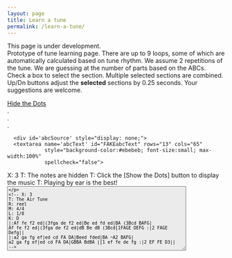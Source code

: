 ```yaml
---
layout: page
title: Learn a tune
permalink: /learn-a-tune/
---
```

<div>
<p>
This page is under development.<br>
Prototype of tune learning page.  There are up to 9 loops, some of which are automatically calculated based on tune rhythm. We assume 2 repetitions of the tune. We are guessing at the number of parts based on the ABCs. Check a box to select the section. Multiple selected sections are combined. Up/Dn buttons adjust the <b>selected</b> sections by 0.25 seconds. Your suggestions are welcome.

</p>
</div>
<!-- ***************************************************
Player controls
-->
<div class="row">
  <div class="small-8 columns">
    <div class="player">
      <div id="audioPlayer"></div>
      <div id="showPlayer"></div>
    </div>
  </div>
  <div class="small-3 columns">
    <div  style="text-align: center;">
      <a href="javascript:void(0);" id="HideShowDots" class="HideShowDotsButton" onclick="HideShowDots()">Hide the Dots</a>
    </div>
  </div>
  <div class="small-1 columns end">
  </div>
</div>
<!-- ***************************************************
  loop presets
-->
<div class="row" style="font-size:14px;">
  <div class="small-4 columns" id="segments0">.</div>
  <div class="small-4 columns" id="segments1">.</div>
  <div class="small-4 columns" id="segments2">.</div>
</div>
<!-- ***************************************************
  rendered ABC and tune selector scrolling table
-->
<div class="row">
  <div class="small-8 columns">  
      <div class="output">
        <div id="paper0" class="paper"></div>
      </div>
  </div>

      <div id='abcSource' style="display: none;">
      <textarea name='abcText' id="FAKEabcText" rows="13" cols="65"
                style="background-color:#ebebeb; font-size:small; max-width:100%"
                spellcheck="false">
X: 3
T: The notes are hidden
T: Click the [Show the Dots] button to display the music
T: Playing by ear is the best!
        </textarea>
        <textarea name='abcText' id="abcText" rows="13" cols="65"
                  style="background-color:#ebebeb; font-size:small; max-width:100%"
                  spellcheck="false">
<!-- X: 3
T: The Air Tune
R: reel
M: 4/4
L: 1/8
K: D
|:Af fe f2 ed|(3fga de f2 ed|Be ed fd ed|BA (3Bcd BAFG|
Af fe f2 ed|(3fga de f2 ed|dB Be dB (3Bcd[1FAGE DEFG :|2 FAGE Defg||
|:a2 ga fg ef|ed cd FA DA|Beed fded|BA ~A2 BAFG|
a2 ga fg ef|ed cd FA DA|GBBA BdBA |[1 ef fe de fg :|2 EF FE D3||
-->
        </textarea>

      </div>

  <div class="small-4 columns" style="padding-top: 20px;">

<div class="tableSlider">
  <p><b>Select Tune by clicking name</b></p>
  <input type="range" min="0" max="100" value="0" id="tableSlider" style="width: 94%;" oninput="scrollTable(value)">
</div>
        <table id="tunes" class="tuneSelect"  style="display: block; height: 500px; overflow-y: scroll; font-size:14px; border: 2px solid LightGrey; border-radius: 10px;" onscroll="scroll_indicator()">
        <thead>
            <tr>
              <th style="width70%;">Tune Name</th>
              <th style="width:6%;">Key</th>
              <th style="width:14%;">Rhythm</th>
            </tr>
        </thead>
        <tbody>
            {% assign tunes = site.tunes %}
            {% assign sortedtunes = tunes | sort: 'titleID' %}
            {% assign tuneid = 200 %}
            {% for tune in sortedtunes %}
              {% if tune.mp3_file  contains "mp3" %}
                {% assign tuneid = tuneid | plus: 1 %}
                {% include LAT-tablerow-no-player.html tuneId=tuneid %}
              {% endif %}
            {% endfor %}
        </tbody>
      </table>
    </div>
</div>

<!-- <div class="player"> -->
<!-- <div id="audioPlayer"></div> -->
<!-- <div id="showPlayer"></div> -->
<div id="ABC"></div>

<div id="showLoops"></div>


<script src="{{ site.mp3_host }}/js/New_audioplayer.js"></script>
<script>

function changeTune(tuneNumber){

    var abc_text = document.getElementById("abc"+tuneNumber).innerHTML;
    var revised_abc=abc_text.replace("<!--", "");
    abc_text = revised_abc.replace("-->", "");
    document.getElementById("abcText").innerHTML = abc_text;

    var mp3url = document.getElementById("mp3_name"+tuneNumber).innerHTML;
    audioPlayer.innerHTML = createAudioPlayer();
    showPlayer.innerHTML = '<h4>Playing ' + mp3url + '</h4>';
    showPlayer.innerHTML += createMP3player_experimental('playABC', mp3url, 'mp3player_tunepage');

    createSlider('playPositionplayABC','RSplayABC');

    New_LoadAudio('trplayABC', audioplayerplayABC, pButtonplayABC,  playPositionplayABC, mp3url, APosplayABC, DurplayABC,  RSSplayABC);

    abc_editor = new window.ABCJS.Editor('abcText', { paper_id: "paper0", warnings_id:"warnings", render_options: {responsive: 'resize'}, indicate_changed: "true" });
    var total_note_count = count_bars_abc(document.getElementById("abcText").innerHTML);

    OneAudioPlayer.ondurationchange = function() {delay_update_segments(tuneNumber,total_note_count)};

}
function delay_update_segments(tuneNumber,total_note_count) {
  update_segments(tuneNumber,total_note_count);
  segmentArray = createSegmentTable();
  segments0.innerHTML = segmentArray[0];
  segments1.innerHTML = segmentArray[1];
  segments2.innerHTML = segmentArray[2];
  CurrentAudioSlider.noUiSlider.updateOptions({range: {'min': 0, 'max': Number(OneAudioPlayer.duration)}});
  CurrentAudioSlider.noUiSlider.setHandle(2,Number(OneAudioPlayer.duration));

}

function update_segments(tuneNumber,total_note_count){

  var seg_full = Number(OneAudioPlayer.duration);
  var  tune_rhythm = document.getElementById("tune_type"+tuneNumber).innerHTML;

  var repeats = document.getElementById("mp3_repeats"+tuneNumber).innerHTML;
  if (repeats < 1) { repeats = 2;} //not defined - default value = 2 possibly use total length?

  parts = document.getElementById("mp3_parts"+tuneNumber).innerHTML;
  //alert(parts);
  if (parts < 1) {

    switch(tune_rhythm) { //attempt to calculate number of parts
    case "reel":
    case "hornpipe":
    case "barndance":
      base_length = 128;
      break;
    case "mazurka":
    case "waltz":
    case "jig":
      base_length = 96;
      break;
    case "slip jig":
      base_length = 72;
      break;
    case "polka":
        base_length = 128;
        break;
    default:
      base_length = 128;
    }
    var divisions = total_note_count/base_length; // see if tune fits a pattern
    var int_divisions = Math.floor(divisions + 0.1);
  }
  if((divisions-int_divisions)< 0.2){ // parts can be calculated
    parts=int_divisions;
  } else {
    parts=2; // parts can't be calculated - assigned to default value=2
  }
  var start1=0.0;
  var start2=0.0;
  var end1=0.0;
  var end2=0.0;
  var each_part = seg_full/repeats/parts;
  var current_segment = 0;
  if((parts*2)<10) {
    for(i=0;i<parts;i++){ // divide parts in half and fill in table;
      start1=each_part*i;
      end1=start1+each_part/2; // half of part
      start2=end1;
      end2=end1+each_part/2; // half of part     
      segments[i*2].start=start1.toFixed(2);
      segments[i*2].end=end1.toFixed(2); // half of part
      segments[i*2].name="Part-"+(i+1)+"a";
      segments[i*2+1].start=start2.toFixed(2);
      segments[i*2+1].end=end2.toFixed(2); // half of part
      segments[i*2+1].name="Part-"+(i+1)+"b";
      current_segment+=2;
    }
  }

  for(i=current_segment;i<9;i++){// fill in rest of table
    segments[i].start=0.0;
    segments[i].end=seg_full.toFixed(2);
    segments[i].name="user-"+(i-current_segment+1);    
  }
/*
  Seg1=seg_full;

  segments = [
  {name: "A1 ",start: 0.0, end: Seg1/8},
  {name: "A2 ",start: Seg1/8, end: Seg1/4},
  {name: "A3 ",start: Seg1/4, end: Seg1/2},
  {name: "A4 ",start: Seg1/2, end: Seg1},
  {name: "B1 ",start: 16.5, end: 24.3},
  {name: "B2 ",start: 24.3, end: 32.3},
  {name: "B3 ",start: 0.0, end: Seg1/2},
  {name: "B4 ",start: Seg1/2, end: Seg1},
  {name: "User",start: 0.0, end: Seg1},
  ];
*/
}


function update_segments_mess(tuneNumber){
/*
var  tune_rhythm = document.getElementById("tune_type"+tuneNumber).innerHTML;

repeats = document.getElementById("mp3_repeats"+tuneNumber);
if (repeats < 1) { repeats = 2;} //not defined - default value = 2 possibly use total length?

parts = document.getElementById("mp3_parts"+tuneNumber);
if (parts < 1) {

  switch(tune_rhythm) {
  case "reel":
  case "hornpipe":
  case "barndance":
    base_length = 128;
    break;
  case "mazurka":
  case "waltz":
  case "jig":
    base_length = 96;
    break;
  case "slip jig":
    base_length = 72;
    break;
  case "polka":
      base_length = 128;
      break;
  default:
    base_length = 128;
  }
}
  bars=count_bars_abc(document.getElementById("abcText").innerHTML);
  divisions = bars/base_length;
  var quotient = Math.floor(bars/base_length);
  var remainder = divisions - quotient ;
  var divisions = 0;
  if (remainder < 0){ remainder *= -1}
  if(remainder < .2) { divisions = math.floor(divisions+.4) } // close enough



  repeats = document.getElementById("mp3_repeats"+tuneNumber);
  if (repeats < 1) { repeats = 2;} //not defined - default value = 2 possibly use total length?
  parts = document.getElementById("mp3_parts"+tuneNumber);
  if (parts < 1) {
    if (divisions ==0 ){
      parts = 2; //not defined - default value = 2
    } else {
      parts = divisions;
    }
  }

  */

    alert(DurationP);
  Once_through=Number(OneAudioPlayer.duration)/2;
  Each_part = Once_through/2;

  alert(OneAudioPlayer.duration);

return;
  for(i=0;i<parts;i++){
    segments[i].start=i;
    segments[i].end=Each_part*(i+1);
  }
  if(parts == 1){
    segment[1].name=""}
}

function reloadPage() {
    window.location.reload(true);
}

let segments = [
{name: "A part",start: 0.6, end: 16.5},
{name: "B part",start: 16.5, end: 32.3},
{name: "A-1",start: 5.0, end: 8.9},
{name: "A-2",start: 8.9, end: 16.5},
{name: "B-1",start: 16.5, end: 24.3},
{name: "B-2",start: 24.3, end: 32.3},
{name: "Full",start: 0.6, end: 32.3},
{name: "User",start: 0.0, end: 69},
{name: "User",start: 0.0, end: 69},
];


function createSegmentTable(){

  var segmentList0='<table><tr><th>&nbspLoop</th><th col width="3">&nbspShow</th><th>From</th><th>To</th></tr><tbody>';
  segmentList1='<table><tr><th>&nbspLoop</th><th col width="3">&nbspShow</th><th>From</th><th>To</th></tr><tbody>';
  segmentList2='<table><tr><th>&nbspLoop</th><th col width="3">&nbspShow</th><th>From</th><th>To</th></tr><tbody>';

  for(i=0;i<segments.length;i++){
    j=Math.floor(i/3);
    switch (j) {
      case 0:
          segmentList0 += '<tr><td>'+segments[i].name+'</td>';
          segmentList0 += '<td>'+'<input type="checkbox" onclick="applySegments()" id='+ "check"+i + '>'+'</td>';
          segmentList0 += '<td>'+  '<button class = "upDownButton" type="button" id= "button' +i + 'up" onclick="Adjust_up('+i+', 0)">Up</button><input type="text" onchange="applySegments()" id="check' + i + 'from" size="6" value='+segments[i].start+'><button class = "upDownButton" type="button" id= "button' +i + 'Dn" onclick="Adjust_down('+i+', 0)">Dn</button></td>';
          segmentList0 += '<td>'+  '&nbsp&nbsp<button class = "upDownButton" type="button" id= "button' +i + 'up" onclick="Adjust_up('+i+', 2)">Up</button><input type="text" onchange="applySegments()" id="check' + i + 'to" size="6" value='+segments[i].end+'><button class = "upDownButton" type="button" id= "button' +i + 'Dn" onclick="Adjust_down('+i+', 2)">Dn</button>&nbsp</td></tr>';
        break;
      case 1:
          segmentList1 += '<tr><td>'+segments[i].name+'</td>';
          segmentList1 += '<td>'+'<input type="checkbox" onclick="applySegments()" id='+ "check"+i + '>'+'</td>';
          segmentList1 += '<td>'+  '<button class = "upDownButton" type="button" id= "button' +i + 'up" onclick="Adjust_up('+i+', 0)">Up</button><input type="text" onchange="applySegments()" id="check' + i + 'from" size="6" value='+segments[i].start+'><button class = "upDownButton" type="button" id= "button' +i + 'Dn" onclick="Adjust_down('+i+', 0)">Dn</button></td>';
          segmentList1 += '<td>'+  '&nbsp&nbsp<button class = "upDownButton" type="button" id= "button' +i + 'up" onclick="Adjust_up('+i+', 2)">Up</button><input type="text" onchange="applySegments()" id="check' + i + 'to" size="6" value='+segments[i].end+'><button class = "upDownButton" type="button" id= "button' +i + 'Dn" onclick="Adjust_down('+i+', 2)">Dn</button>&nbsp</td></tr>';
        break;
      case 2:
          segmentList2 += '<tr><td>'+segments[i].name+'</td>';
          segmentList2 += '<td>'+'<input type="checkbox" onclick="applySegments()" id='+ "check"+i + '>'+'</td>';
          segmentList2 += '<td>'+  '<button class = "upDownButton" type="button" id= "button' +i + 'up" onclick="Adjust_up('+i+', 0)">Up</button><input type="text" onchange="applySegments()" id="check' + i + 'from" size="6" value='+segments[i].start+'><button class = "upDownButton" type="button" id= "button' +i + 'Dn" onclick="Adjust_down('+i+', 0)">Dn</button></td>';
          segmentList2 += '<td>'+  '&nbsp&nbsp<button class = "upDownButton" type="button" id= "button' +i + 'up" onclick="Adjust_up('+i+', 2)">Up</button><input type="text" onchange="applySegments()" id="check' + i + 'to" size="6" value='+segments[i].end+'><button class = "upDownButton" type="button" id= "button' +i + 'Dn" onclick="Adjust_down('+i+', 2)">Dn</button>&nbsp</td></tr>';
        break;
    }

  }
    segmentList0 += '</tbody></table>';
    segmentList1 +='</tbody></table>';
    segmentList2 +='</tbody></table>';
return [segmentList0, segmentList1, segmentList2];
}

function adjust_segment_controls(values, handle){

  var checked_slider = -1;
  var multiple_sliders = 0;
  for(i=0;i<9;i++){
    document.getElementById("check" + i).checked;
    if(document.getElementById("check" + i).checked){
      checked_slider = i;
      multiple_sliders++;
    }
  }
  //alert(checked_slider+", "+multiple_sliders);
  if(multiple_sliders>1){return;} //quit if more than one slider is checked
  //alert(checked_slider+", "+document.getElementById("check" + checked_slider + "from").value +", "+document.getElementById("check" + checked_slider + 'to").value);
  document.getElementById("check" + checked_slider + "from").value = values[0];
  document.getElementById("check" + checked_slider + "to").value = values[2];
}

function applySegments(){
  var text='';
    var fullBeginLoopTime = Number(OneAudioPlayer.duration);
    var fullEndLoopTime = Number(0.0);
    var numCheckedBoxes = 0;
    for(i=0;i<segments.length;i++){

      checkBox = document.getElementById("check"+i);
      fromId= document.getElementById("check"+i+"from");
      toId= document.getElementById("check"+i+"to");

      if (checkBox.checked == true){
          numCheckedBoxes++;
          BeginLoopTime = Number(fromId.value);
          EndLoopTime = Number(toId.value);

          if(fullBeginLoopTime > BeginLoopTime) {
            //alert("A, "+BeginLoopTime+", "+fullBeginLoopTime);
            fullBeginLoopTime = BeginLoopTime;
          }
          if(fullEndLoopTime < EndLoopTime) {
            //alert("B, "+EndLoopTime+", "+fullEndLoopTime);
            fullEndLoopTime = EndLoopTime;
          }
          //alert(i+", "+BeginLoopTime+", "+EndLoopTime+", "+fullBeginLoopTime+", "+fullEndLoopTime);
        }
    }

    if(numCheckedBoxes > 0){ // do nothing unless at least one box is checked
      /*if (OneAudioPlayer.paused==false){ // audio is currently playing.
          OneAudioPlayer.pause(); // first pause the audio
          turnAudioBackOn = true;
      }*/
      OneAudioPlayer.currentTime = fullBeginLoopTime;
      OneAudioPlayer.addEventListener("timeupdate", setAudioLoops);
      // first reset to ends, then reposition
      CurrentAudioSlider.noUiSlider.setHandle(0,0);
      CurrentAudioSlider.noUiSlider.setHandle(2,OneAudioPlayer.duration);
      CurrentAudioSlider.noUiSlider.setHandle(1,0);
      // then set to positions in row
      CurrentAudioSlider.noUiSlider.setHandle(1,fullBeginLoopTime);
      CurrentAudioSlider.noUiSlider.setHandle(0,fullBeginLoopTime);
      CurrentAudioSlider.noUiSlider.setHandle(2,fullEndLoopTime);
      BeginLoopTime = fullBeginLoopTime;
      EndLoopTime = fullEndLoopTime;
      if (turnAudioBackOn){ // audio was  playing when they fiddled with the checkboxes
          var promise = OneAudioPlayer.play(); // then turn it back on
          if (promise) {
            promise.catch(function(error) { console.error(error); });
          }
          turnAudioBackOn = false; // and reset the flag
      }
       //alert("checked "+ i + "loops:  "+ fromId.value+" to "+ toId.value);
   }


//alert("checked "+ this.id + "loop:  "+ this.value);
}

function Adjust_up(row, inputBox) {
  var elName = "check"+row;
  if(document.getElementById(elName).checked == false) return;
  if(inputBox == 0){
    elName += "from";
  } else if (inputBox == 2) {
    elName += "to";
  }
  target = checkBox = document.getElementById(elName);
    NumValue=Number(target.value)
  if(NumValue <= (OneAudioPlayer.duration - 0.25)) {
    //alert("up "+target.value);
    target.value = Number(NumValue + 0.25).toFixed(2);
    if((inputBox == 0 ) & (OneAudioPlayer.currentTime < target.value)) {
      OneAudioPlayer.currentTime = target.value;
    }
    CurrentAudioSlider.noUiSlider.setHandle(inputBox,target.value);
    //alert(target.value);
    if(inputBox == 0){
      BeginLoopTime = target.value;
    } else if ( inputBox == 2){
      EndLoopTime = target.value;
    }
  }
}

function Adjust_down(row, inputBox){
  var elName = "check"+row;
  if(document.getElementById(elName).checked == false) return;
  if(inputBox == 0){
    elName += "from";
  } else if (inputBox == 2) {
    elName += "to";
  }
  target = checkBox = document.getElementById(elName);
  NumValue=Number(target.value)
  if(NumValue >= 0.25) {
    //alert("dn "+target.value);
    target.value = Number(NumValue - 0.25).toFixed(2);
    if((inputBox == 2) & (OneAudioPlayer.currentTime > target.value)) {
      OneAudioPlayer.currentTime = target.value;
    }
    CurrentAudioSlider.noUiSlider.setHandle(inputBox,target.value);
    //alert(target.value);
    if(inputBox == 0){
      BeginLoopTime = target.value;
    } else if ( inputBox == 2){
      EndLoopTime = target.value;
    }
  }


}
function New_LoadAudio(trID, audioplayer, pButton, positionSlider, audioSource, audioposition, duration, audioSpeed) {
//alert(trID+", "+ audioplayer+", "+ pButton+", "+ positionSlider+", "+ audioSource+", "+ audioposition+", "+ duration+", "+ audioSpeed);
    if (pButton.className == "playButton") {
        if (PreviousAudioID != audioplayer) { //only load if necessary
            OneAudioPlayer.src = audioSource;
            if (PreviousAudioID != null) { //reset previous audio player
                //audioSlider.noUiSlider.values[1] = 0;
                if (PreviouspButton != null) PreviouspButton.className = "playButton";
                OneAudioPlayer.removeEventListener("timeupdate", New_positionUpdate);
                OneAudioPlayer.removeEventListener("timeupdate", setAudioLoops);
                AudioPosition.innerHTML = "0.0";
                if (PreviousButton1ID != null) {
                    PreviousButton1ID.value = " Loop Start ";
                    PreviousButton2ID.value = " Loop End ";
                }
                if (document.getElementById(PreviousTrID)) {
                    document.getElementById(PreviousTrID).style.backgroundColor = '';
                }
                //alert(audioplayer.id+"::"+PreviousAudioID.id+"\n"+timeline.id+"::"+Previoustimeline.id+"\n"+Eventhandler);
            }
            //OneAudioPlayer.src = audioSource;
            PreviousAudioID = audioplayer;
            Previoustimeline = positionSlider;
            //Previousplayhead=playhead;
            PreviouspButton = pButton;
            AudioPosition = audioposition;
            DurationP = duration;
            PreviousTrID = trID;
            AudioSpeed = audioSpeed;
            // modify slider
            positionSlider.noUiSlider.updateOptions({
                tooltips: [wNumb({decimals: 1}), wNumb({decimals: 1}), wNumb({decimals: 1})],
                //range: {'min': 0, 'max': Number(OneAudioPlayer.duration)},
                //pips: {mode: 'count', values: 6, density: 6},
            });
            if (document.getElementById(trID)) {
                document.getElementById(trID).style.backgroundColor = 'khaki';
            }
        }
        CurrentAudioSlider = positionSlider;
        //OneAudioPlayer.playbackRate = audioSpeed.value / 100;
        OneAudioPlayer.addEventListener("timeupdate", New_positionUpdate);
        delay_load_upadate();
    }
}

function count_bars_abc(str) {
    /*
     * Our simple ABC player doesn't handle repeats well.
     * This function unrolls the ABC so that things play better.
     */
    var lines = str.split('\n'),
        j, header, newABCHeader = "",
        newABCNotes = "",
        tempStr = "",
        index = 0,
        res = "";
    var tokens = "";
    for (j = 0; j < lines.length; ++j) {
        header = ABCheader.exec(lines[j]);
        if (header) {
            // put the header lines back in place
            newABCHeader += lines[j] + "\n"; // consider special case of a keychange header K: in the middle
        } else if (/^\s*(?:%.*)?$/.test(lines[j])) {
            // Skip blank and comment lines.
            continue;
        } else {
            // Parse the notes.
            newABCNotes += lines[j];
        }
    }

    /*
     * Regular expression used to parse ABC - https://regex101.com/ was very helpful in decoding
     *

    ABCString = (?:\[[A-Za-z]:[^\]]*\])|\s+|%[^\n]*|![^\s!:|\[\]]*!|\+[^+|!]*\+|[_<>@^]?"[^"]*"|\[|\]|>+|<+|(?:(?:\^+|_+|=|)[A-Ga-g](?:,+|'+|))|\(\d+(?::\d+){0,2}|\d*\/\d+|\d+\/?|\/+|[xzXZ]|\[?\|:\]?|:?\|:?|::|.

    (?:\[[A-Za-z]:[^\]]*\]) matches nothing
    \s+|%[^\n]* matches spaces
    ![^\s!:|\[\]]*! no matches
    \+[^+|!]*\+ no matches
    [_<>@^]?"[^"]*" matches chords
    \[|\] matches [ or ]
    [_<>@^]?{[^"]*} matches grace note phrases {...}
    :?\|:? matches :| or |:
    (?:(?:\^+|_+|=|)[A-Ga-g](?:,+|'+|)) matches letters A-Ga-g in or out of chords and other words
    \(\d+(?::\d+){0,2} matches triplet, or quad symbol (3
    \d*\/\d+ matches fractions i.e. 4/4 1/8 etc
    \d+\/? matches all single digits
    \[\d+|\|\d+ matches first and second endings
    \|\||\|\] matches double bars either || or |]
    (\|\|)|(\|\])|:\||\|:|\[\d+|\|\d+ matches first and second endings, double bars, and right and left repeats

    */

    var fEnding = /\|1/g,
        sEnding = /\|2/g,
        lRepeat = /\|:/g,
        rRepeat = /:\|/g,
        dblBar = /\|\|/g,
        firstBar = /\|/g;
    var fEnding2 = /\[1/g,
        sEnding2 = /\[2/g,
        dblBar2 = /\|\]/g;
    var match, fBarPos = [],
        fEndPos = [],
        sEndPos = [],
        lRepPos = [],
        rRepPos = [],
        dblBarPos = [];
    var firstRepeat = 0,
        tokenString = [],
        tokenLocations = [],
        tokenCount = 0,
        sortedTokens = [],
        sortedTokenLocations = [];
    var pos = 0,
        endPos = 0,
        i = 0,
        k = 0,
        l = 0,
        m = 0,
        ntokenString = [];
    var bigABCNotes = "";


    while ((match = firstBar.exec(newABCNotes)) != null) {
        fBarPos.push(match.index);
    }
    tokenString[tokenCount] = "fb";
    if (fBarPos[0] > 6) {
        fBarPos[0] = 0;
    }
    tokenLocations[tokenCount++] = fBarPos[0]; // first bar
    while (((match = fEnding.exec(newABCNotes)) || (match = fEnding2.exec(newABCNotes))) != null) {
        fEndPos.push(match.index);
        tokenString[tokenCount] = "fe";
        tokenLocations[tokenCount++] = match.index; // first endings
    }
    while (((match = sEnding.exec(newABCNotes)) || (match = sEnding2.exec(newABCNotes))) != null) {
        sEndPos.push(match.index);
        tokenString[tokenCount] = "se";
        tokenLocations[tokenCount++] = match.index; // second endings
    }
    while ((match = rRepeat.exec(newABCNotes)) != null) {
        rRepPos.push(match.index);
        tokenString[tokenCount] = "rr";
        tokenLocations[tokenCount++] = match.index; // right repeats
    }
    while ((match = lRepeat.exec(newABCNotes)) != null) {
        lRepPos.push(match.index);
        tokenString[tokenCount] = "lr";
        tokenLocations[tokenCount++] = match.index; // left repeats
    }
    while (((match = dblBar.exec(newABCNotes)) || (match = dblBar2.exec(newABCNotes))) != null) {
        dblBarPos.push(match.index);
        tokenString[tokenCount] = "db";
        tokenLocations[tokenCount++] = match.index; // double bars
    }
    tokenString[tokenCount] = "lb";
    tokenLocations[tokenCount++] = fBarPos[fBarPos.length - 1]; // last bar


    var indices = tokenLocations.map(function(elem, index) {
        return index;
    });
    indices.sort(function(a, b) {
        return tokenLocations[a] - tokenLocations[b];
    });

    for (j = 0; j < tokenLocations.length; j++) {
        sortedTokens[j] = tokenString[indices[j]];
        sortedTokenLocations[j] = tokenLocations[indices[j]];
    }
    pos = 0;
    for (i = 0; i < sortedTokens.length; i++) {
        if (bigABCNotes.length > 1000) {
            break; //safety check
        }
        if ((sortedTokens[i] == "rr") || (sortedTokens[i] == "se")) { //find next repeat or second ending
            bigABCNotes += newABCNotes.substr(pos, sortedTokenLocations[i] - pos); //notes from last location to rr or se
            for (k = i - 1; k >= 0; k--) { //march backward from there
                // check for likely loop point
                if ((sortedTokens[k] == "se") || (sortedTokens[k] == "rr") || (sortedTokens[k] == "fb") || (sortedTokens[k] == "lr")) {
                    pos = sortedTokenLocations[k]; // mark loop beginning point
                    for (j = k + 1; j < sortedTokens.length; j++) { //walk forward from there
                        if ((sortedTokens[j] == "fe") || (sortedTokens[j] == "rr")) { // walk to likely stopping point (first ending or repeat)
                            bigABCNotes += newABCNotes.substr(pos, sortedTokenLocations[j] - pos);
                            pos = sortedTokenLocations[j]; // mark last position encountered
                            i = j + 1; //consume tokens from big loop
                            if (sortedTokens[j] == "fe") { //if we got to a first ending we have to skip it...
                                for (l = j; l < sortedTokens.length; l++) { //walk forward from here until the second ending
                                    if (sortedTokens[l] == "se") {
                                        for (m = l; m < sortedTokens.length; m++) { //look for end of second ending
                                            if (sortedTokens[m] == "db") { //a double bar marks the end of a second ending
                                                bigABCNotes += newABCNotes.substr(sortedTokenLocations[l],
                                                    sortedTokenLocations[m] - sortedTokenLocations[l]); //record second ending
                                                pos = sortedTokenLocations[m]; //mark most forward progress
                                                i = m + 1; //consume the tokens from the main loop
                                                break; //quit looking
                                            }
                                        } //for m
                                        i = l + 1; //consume tokens TED: CHECK THIS
                                        break; //quit looking
                                    }
                                } //for l
                            }
                            break;
                        }
                    } //for j
                    break;
                } //if
            } //for k
        } //if
    } //for i

    bigABCNotes += newABCNotes.substr(pos, sortedTokenLocations[sortedTokens.length - 1] - pos);
    bigABCNotes += "\""; //hack to make sure the newBigABCNotes gets fills when there are not quotes

    var newBigABCNotes = "";
    for (j = 0; j < bigABCNotes.length; j++) {
        if (bigABCNotes[j] == "\"") {
            newBigABCNotes = [bigABCNotes.slice(0, j), "\\\"", bigABCNotes.slice(j)].join('');
        }
        newBigABCNotes = newBigABCNotes.substring(0, newBigABCNotes.length - 3); //undo hack
    }
    tempABCNotes = newBigABCNotes.toLowerCase();
    tempABCNotes = tempABCNotes.replace(/(?=[(])/g, 'z');

    var count = (tempABCNotes.match(/a/g) || []).length;
        count += (tempABCNotes.match(/b/g) || []).length;
        count += (tempABCNotes.match(/c/g) || []).length;
        count += (tempABCNotes.match(/d/g) || []).length;
        count += (tempABCNotes.match(/e/g) || []).length;
        count += (tempABCNotes.match(/f/g) || []).length;
        count += (tempABCNotes.match(/g/g) || []).length;
        count += (tempABCNotes.match(/2/g) || []).length; // note already counted so +1
        count += (tempABCNotes.match(/3/g) || []).length*2; // note + 2
        count += (tempABCNotes.match(/4/g) || []).length*3; // note + 3
        count -= (tempABCNotes.match(/z/g) || []).length*3; //remove triplets (confusing, but correct)
/*  count is the total number of beats,
    A 16 bar A part reel = 128 beats,
    A 16 bar A part jig = 96 beats,
    for a normal AA BB reel, count should be ~256.
    For a normal AA BB jig, ~192.
    if count ~ 384 it is probably an AA BB CC reel
    if count ~ 288 it is probably an AA BB CC jig
    For normally structured tunes (e.g. AA BB) using various values of count,
    and tune type (jig/reel) we can guess at the structure.
    We know the tune duration, but not the number of repeats of the tune
    on the recording.  If we knew that we could approximate the timing loops.
    We could guess most tunes have 2 full repeats...
    We should add one or two values to the tune.md files:
        number of times tune is repeated (needed)
        and number of parts e.g. 2 if A and B parts, 3 if A B C, etc,
        perhaps it could be in the form of AABB, AABBCC, ABCDE, etc.
    If a 2 part (A&B) reel is repeated 3 times
    duration (found when mp3 file is read) / 3 = time for 1 full loop;
    From 0 to (duration / 3) / 2 = A part.
    From (duration / 3) / 2 to (duration / 3) = B part, etc.
*/
    return (count);
}

  $(document).ready(function() {
    var mp3url = "../mp3/air-tune-the.mp3";
    audioPlayer.innerHTML = createAudioPlayer();
    showPlayer.innerHTML = '<h4>Playing ' + mp3url + '</h4>';
    showPlayer.innerHTML += createMP3player_experimental('playABC', mp3url, 'mp3player_tunepage');
    createSlider('playPositionplayABC','RSplayABC');
    var segmentArray = createSegmentTable();
    segments0.innerHTML = segmentArray[0];
    segments1.innerHTML = segmentArray[1];
    segments2.innerHTML = segmentArray[2];
    New_LoadAudio('trplayABC', audioplayerplayABC, pButtonplayABC,  playPositionplayABC, mp3url, APosplayABC, DurplayABC,  RSSplayABC);
    abc_editor = new window.ABCJS.Editor('abcText', { paper_id: "paper0", warnings_id:"warnings", render_options: {responsive: 'resize'}, indicate_changed: "true" });
  });

  function scroll_indicator() {
    var elmnt = document.getElementById("tunes");
    var tuneScroll = elmnt.scrollTop;
    var height = elmnt.scrollHeight - elmnt.clientHeight;
    var scrolled = (tuneScroll / height) * 100;
    document.getElementById("tableSlider").value = scrolled;
  }  
  function scrollTable(value) {
    var elmnt = document.getElementById("tunes");
    //var tuneScroll = elmnt.scrollTop;
    var height = elmnt.scrollHeight - elmnt.clientHeight
    elmnt.scrollTop=(height*value/100);
  }

  function HideShowDots(){
        if(document.getElementById("HideShowDots").innerHTML=="Hide the Dots"){
          abc_editor = new window.ABCJS.Editor('FAKEabcText', { paper_id: "paper0", warnings_id:"warnings", render_options: {responsive: 'resize'}, indicate_changed: "true" });
          document.getElementById("HideShowDots").innerHTML="Show the Dots";
        } else{
          abc_editor = new window.ABCJS.Editor('abcText', { paper_id: "paper0", warnings_id:"warnings", render_options: {responsive: 'resize'}, indicate_changed: "true" });
          document.getElementById("HideShowDots").innerHTML="Hide the Dots";
        }
  }
</script>
<style>
.upDownButton {
  background-color: #1c2e20;
  border: none;
  color: white;
  padding: 3px;
  align: center;
  text-align: center;
  font-size: 13px;
  cursor: pointer;
}

.tableSlider {
  width: 94%;
  padding: 0 3%;
}
.tuneSelect {
  width: 90%;
}
.HideShowDotsButton {
  -moz-box-shadow:inset 0px 1px 0px 0px #caefab;
	-webkit-box-shadow:inset 0px 1px 0px 0px #caefab;
	box-shadow:inset 0px 1px 0px 0px #caefab;
	background:-webkit-gradient(linear, left top, left bottom, color-stop(0.05, #61cc04), color-stop(1, #55ab0f));
	background:-moz-linear-gradient(top, #61cc04 5%, #55ab0f 100%);
	background:-webkit-linear-gradient(top, #61cc04 5%, #55ab0f 100%);
	background:-o-linear-gradient(top, #61cc04 5%, #55ab0f 100%);
	background:-ms-linear-gradient(top, #61cc04 5%, #55ab0f 100%);
	background:linear-gradient(to bottom, #61cc04 5%, #55ab0f 100%);
	filter:progid:DXImageTransform.Microsoft.gradient(startColorstr='#61cc04', endColorstr='#55ab0f',GradientType=0);
	background-color:#61cc04;
	-moz-border-radius:6px;
	-webkit-border-radius:6px;
	border-radius:6px;
	border:1px solid #268a16;
	display:inline-block;
	cursor:pointer;
	color:#306108;
	font-family:Arial;
	font-size:16px;
	font-weight:bold;
	padding:7px 33px;
	text-decoration:none;
	text-shadow:0px 1px 0px #aade7c;
}
.HideShowDotsButton:hover {
  background:-webkit-gradient(linear, left top, left bottom, color-stop(0.05, #55ab0f), color-stop(1, #61cc04));
	background:-moz-linear-gradient(top, #55ab0f 5%, #61cc04 100%);
	background:-webkit-linear-gradient(top, #55ab0f 5%, #61cc04 100%);
	background:-o-linear-gradient(top, #55ab0f 5%, #61cc04 100%);
	background:-ms-linear-gradient(top, #55ab0f 5%, #61cc04 100%);
	background:linear-gradient(to bottom, #55ab0f 5%, #61cc04 100%);
	filter:progid:DXImageTransform.Microsoft.gradient(startColorstr='#55ab0f', endColorstr='#61cc04',GradientType=0);
	background-color:#55ab0f;
}
.HideShowDotsButton:active {
	position:relative;
	top:1px;
}
</style>
